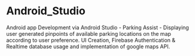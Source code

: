 # Android_Studio

Android app Development via Android Studio - Parking Assist - 
Displaying user generated pinpoints of available parking locations on the map according to user preference.
UI Creation, Firebase Authentication & Realtime database usage and implementation of google maps API.
